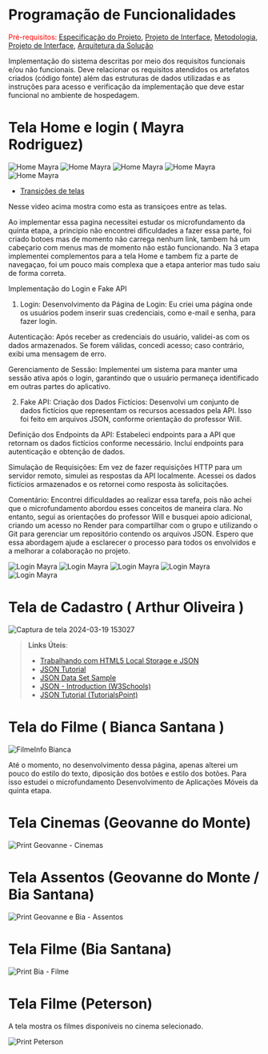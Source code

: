 # Programação de Funcionalidades

<span style="color:red">Pré-requisitos: <a href="2-Especificação do Projeto.md"> Especificação do Projeto</a></span>, <a href="3-Projeto de Interface.md"> Projeto de Interface</a>, <a href="4-Metodologia.md"> Metodologia</a>, <a href="3-Projeto de Interface.md"> Projeto de Interface</a>, <a href="5-Arquitetura da Solução.md"> Arquitetura da Solução</a>

Implementação do sistema descritas por meio dos requisitos funcionais e/ou não funcionais. Deve relacionar os requisitos atendidos os artefatos criados (código fonte) além das estruturas de dados utilizadas e as instruções para acesso e verificação da implementação que deve estar funcional no ambiente de hospedagem.

# Tela Home e login ( Mayra Rodriguez)


![Home Mayra](img/may1.png)
![Home Mayra](img/may5.png)
![Home Mayra](img/may4.png)
![Home Mayra](img/may3.png)
![Home Mayra](img/May2.png)


* [Transições de telas ](https://www.youtube.com/watch?v=s1EU2fECQ1Y)


Nesse video acima mostra como esta as transiçoes entre as telas.



Ao implementar essa pagina necessitei estudar os microfundamento da quinta etapa, a principio não encontrei dificuldades a fazer essa parte, foi criado botoes mas de momento não carrega nenhum link, tambem há um cabeçario com menus mas de momento não estão funcionando.
Na 3 etapa implementei complementos para a tela Home e tambem fiz a parte de navegaçao, foi um pouco mais complexa que a etapa anterior mas tudo saiu de forma correta. 



Implementação do Login e Fake API
1. Login:
Desenvolvimento da Página de Login: Eu criei uma página onde os usuários podem inserir suas credenciais, como e-mail e senha, para fazer login.

Autenticação: Após receber as credenciais do usuário, validei-as com os dados armazenados. Se forem válidas, concedi acesso; caso contrário, exibi uma mensagem de erro.

Gerenciamento de Sessão: Implementei um sistema para manter uma sessão ativa após o login, garantindo que o usuário permaneça identificado em outras partes do aplicativo.

2. Fake API:
Criação dos Dados Fictícios: Desenvolvi um conjunto de dados fictícios que representam os recursos acessados pela API. Isso foi feito em arquivos JSON, conforme orientação do professor Will.

Definição dos Endpoints da API: Estabeleci endpoints para a API que retornam os dados fictícios conforme necessário. Incluí endpoints para autenticação e obtenção de dados.

Simulação de Requisições: Em vez de fazer requisições HTTP para um servidor remoto, simulei as respostas da API localmente. Acessei os dados fictícios armazenados e os retornei como resposta às solicitações.

Comentário:
Encontrei dificuldades ao realizar essa tarefa, pois não achei que o microfundamento abordou esses conceitos de maneira clara. No entanto, segui as orientações do professor Will e busquei apoio adicional, criando um acesso no Render para compartilhar com o grupo e utilizando o Git para gerenciar um repositório contendo os arquivos JSON. Espero que essa abordagem ajude a esclarecer o processo para todos os envolvidos e a melhorar a colaboração no projeto.

![Login Mayra](img/fakeapi.png)
![Login Mayra](img/fakeapi1.png)
![Login Mayra](img/fakeapi2.png)
![Login Mayra](img/fakeapi3.png)
![Login Mayra](img/fakeapi4.png)




# Tela de Cadastro ( Arthur Oliveira )

![Captura de tela 2024-03-19 153027](https://github.com/ICEI-PUC-Minas-PMV-ADS/pmv-ads-2024-1-e3-proj-mov-t1-cine-br/assets/131923836/36a271ec-9cc2-4734-991d-319c335b8747)


> **Links Úteis**:
>
> - [Trabalhando com HTML5 Local Storage e JSON](https://www.devmedia.com.br/trabalhando-com-html5-local-storage-e-json/29045)
> - [JSON Tutorial](https://www.w3resource.com/JSON)
> - [JSON Data Set Sample](https://opensource.adobe.com/Spry/samples/data_region/JSONDataSetSample.html)
> - [JSON - Introduction (W3Schools)](https://www.w3schools.com/js/js_json_intro.asp)
> - [JSON Tutorial (TutorialsPoint)](https://www.tutorialspoint.com/json/index.htm)


# Tela do Filme ( Bianca Santana )

![FilmeInfo Bianca](img/bTelaInfos.png)

Até o momento, no desenvolvimento dessa página, apenas alterei um pouco do estilo do texto, diposição dos botões e estilo dos botões. Para isso estudei o microfundamento Desenvolvimento de Aplicações Móveis da quinta etapa.  

# Tela Cinemas (Geovanne do Monte)

![Print Geovanne - Cinemas](https://github.com/ICEI-PUC-Minas-PMV-ADS/pmv-ads-2024-1-e3-proj-mov-t1-cine-br/assets/129304075/4cd6ebe5-ae45-4167-876d-89eb555d7b9a)

# Tela Assentos (Geovanne do Monte / Bia Santana)

![Print Geovanne e Bia - Assentos](https://github.com/ICEI-PUC-Minas-PMV-ADS/pmv-ads-2024-1-e3-proj-mov-t1-cine-br/assets/129304075/b2869236-ad08-4c22-b250-7b2816f22690)

# Tela Filme (Bia Santana)

![Print Bia - Filme](img/TelaFilmeCod.png)

# Tela Filme (Peterson)

A tela mostra os filmes disponíveis no cinema selecionado.

![Print Peterson](https://github.com/ICEI-PUC-Minas-PMV-ADS/pmv-ads-2024-1-e3-proj-mov-t1-cine-br/blob/main/docs/img/telaDeFilmes.png)




